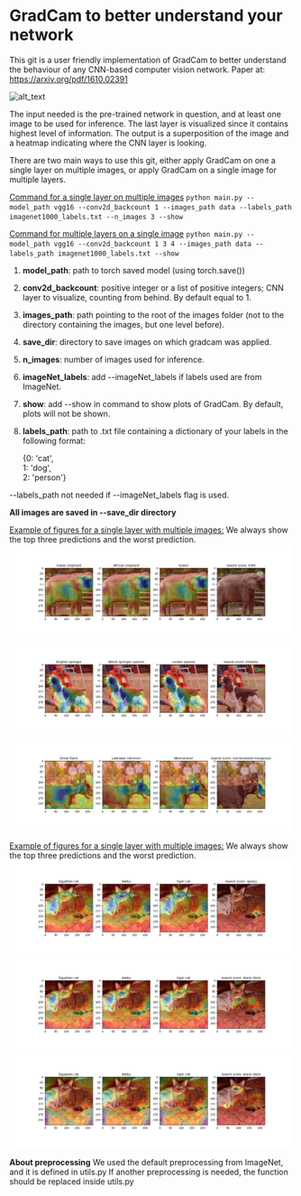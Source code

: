# GradCam to better understand your network
This git is a user friendly implementation of GradCam to better understand the behaviour of any CNN-based computer vision network.
Paper at: https://arxiv.org/pdf/1610.02391

![alt_text](https://upload-images.jianshu.io/upload_images/415974-0147c44dcfb8cc1c.jpg)


The input needed is the pre-trained network in question, and at least one image to be used for inference. The last layer is visualized since it contains highest level of information.
The output is a superposition of the image and a heatmap indicating where the CNN layer is looking.

There are two main ways to use this git, either apply GradCam on one a single layer on multiple images,
or apply GradCam on a single image for multiple layers. 

<ins>Command for a single layer on multiple images</ins>
`python main.py --model_path vgg16 --conv2d_backcount 1 --images_path data --labels_path imagenet1000_labels.txt --n_images 3 --show`

<ins>Command for multiple layers on a single image</ins>
`python main.py --model_path vgg16 --conv2d_backcount 1 3 4 --images_path data --labels_path imagenet1000_labels.txt --show`

1. **model_path**: path to torch saved model (using torch.save())
2. **conv2d_backcount**: positive integer or a list of positive integers; CNN layer to visualize, counting from behind. By default equal to 1.
3. **images_path**: path pointing to the root of the images folder (not to the directory containing the images, but one level before).
4. **save_dir**: directory to save images on which gradcam was applied.
5. **n_images**: number of images used for inference.
6. **imageNet_labels**: add --imageNet_labels if labels used are from ImageNet.
7. **show**: add --show in command to show plots of GradCam. By default, plots will not be shown.
8. **labels_path**: path to .txt file containing a dictionary of your labels in the following format:

    {0: 'cat',                        
     1: 'dog',                        
     2: 'person'}
 
 --labels_path not needed if --imageNet_labels flag is used.
 
 **All images are saved in --save_dir directory**
 
<ins>Example of figures for a single layer with multiple images:</ins>
We always show the top three predictions and the worst prediction.
![alt_text](multiple_images/image0.jpg)
![alt_text](multiple_images/image4.jpg)
![alt_text](multiple_images/image7.jpg)
 
<ins>Example of figures for a single layer with multiple images:</ins>
We always show the top three predictions and the worst prediction.
![alt_text](multiple_layers/layer1.jpg)
![alt_text](multiple_layers/layer2.jpg)
![alt_text](multiple_layers/layer3.jpg)

**About preprocessing**
We used the default preprocessing from ImageNet, and it is defined in utils.py
If another preprocessing is needed, the function should be replaced inside utils.py
